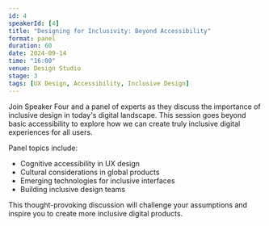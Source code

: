 ```yaml
---
id: 4
speakerId: [4]
title: "Designing for Inclusivity: Beyond Accessibility"
format: panel
duration: 60
date: 2024-09-14
time: "16:00"
venue: Design Studio
stage: 3
tags: [UX Design, Accessibility, Inclusive Design]
---
```


Join Speaker Four and a panel of experts as they discuss the importance of inclusive design in today's digital landscape. This session goes beyond basic accessibility to explore how we can create truly inclusive digital experiences for all users.

Panel topics include:

- Cognitive accessibility in UX design
- Cultural considerations in global products
- Emerging technologies for inclusive interfaces
- Building inclusive design teams

This thought-provoking discussion will challenge your assumptions and inspire you to create more inclusive digital products.
